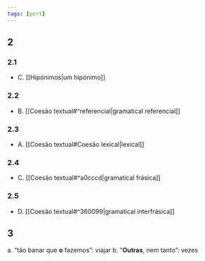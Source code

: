 ```yaml
---
tags: [port]
---
```


## 2
### 2.1
- C. [[Hipónimos|um hipónimo]]
### 2.2
- B. [[Coesão textual#^referencial|gramatical referencial]]
### 2.3
- A. [[Coesão textual#Coesão lexical|lexical]]
### 2.4
- C. [[Coesão textual#^a0cccd|gramatical frásica]]
### 2.5
- D. [[Coesão textual#^360099|gramatical interfrásica]]

## 3
a. “tão banar que **o** fazemos”: viajar
b. “**Outras**, nem tanto”: vezes
